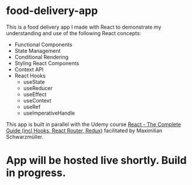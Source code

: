 # food-delivery-app

This is a food delivery app I made with React to demonstrate my understanding and use of the following React concepts: 

* Functional Components 
* State Management 
* Conditional Rendering 
* Styling React Components
* Context API 
* React Hooks 
    * useState
    * useReducer
    * useEffect
    * useContext
    * useRef
    * useImperativeHandle

This app is built in parallel with the Udemy course <a href="https://www.udemy.com/course/react-the-complete-guide-incl-redux/" target="_blank">React - The Complete Guide (incl Hooks, React Router, Redux)</a>
facilitated by Maximilian Schwarzmüller.

# App will be hosted live shortly. Build in progress. 
